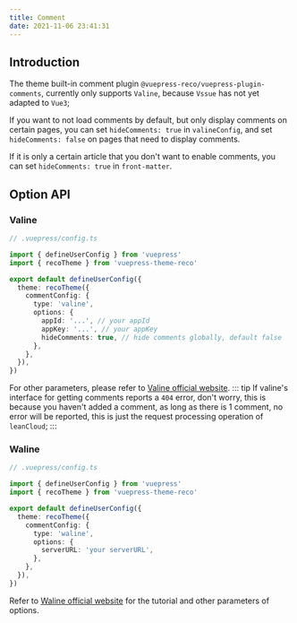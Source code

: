 ```yaml
---
title: Comment
date: 2021-11-06 23:41:31
---
```


## Introduction

The theme built-in comment plugin `@vuepress-reco/vuepress-plugin-comments`, currently only supports `Valine`, because `Vssue` has not yet adapted to `Vue3`;

If you want to not load comments by default, but only display comments on certain pages, you can set `hideComments: true` in `valineConfig`, and set `hideComments: false` on pages that need to display comments.

If it is only a certain article that you don't want to enable comments, you can set `hideComments: true` in `front-matter`.

## Option API

### Valine

```ts
// .vuepress/config.ts

import { defineUserConfig } from 'vuepress'
import { recoTheme } from 'vuepress-theme-reco'

export default defineUserConfig({
  theme: recoTheme({
    commentConfig: {
      type: 'valine',
      options: {
        appId: '...', // your appId
        appKey: '...', // your appKey
        hideComments: true, // hide comments globally, default false
      },
    },
  }),
})
```

For other parameters, please refer to [Valine official website](https://valine.js.org/configuration.html).
::: tip
If valine's interface for getting comments reports a `404` error, don't worry, this is because you haven't added a comment, as long as there is 1 comment, no error will be reported, this is just the request processing operation of `leanCloud`;
:::

### Waline

```ts
// .vuepress/config.ts

import { defineUserConfig } from 'vuepress'
import { recoTheme } from 'vuepress-theme-reco'

export default defineUserConfig({
  theme: recoTheme({
    commentConfig: {
      type: 'waline',
      options: {
        serverURL: 'your serverURL',
      },
    },
  }),
})
```

Refer to [Waline official website](https://waline.js.org/guide/get-started.html) for the tutorial and other parameters of options.